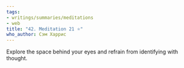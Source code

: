 ```yaml
---
tags:
- writings/summaries/meditations
- web
title: "42. Meditation 21 ⭐"
who_author: Сэм Харрис
---
```


Explore the space behind your eyes and refrain from identifying with thought.